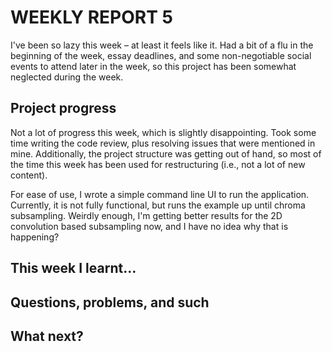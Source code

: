 # WEEKLY REPORT 5

I've been so lazy this week – at least it feels like it. Had a bit of a flu in the beginning of the week, essay deadlines, and some non-negotiable social events to attend later in the week, so this project has been somewhat neglected during the week.

## Project progress

Not a lot of progress this week, which is slightly disappointing. Took some time writing the code review, plus resolving issues that were mentioned in mine. Additionally, the project structure was getting out of hand, so most of the time this week has been used for restructuring (i.e., not a lot of new content).

For ease of use, I wrote a simple command line UI to run the application. Currently, it is not fully functional, but runs the example up until chroma subsampling. Weirdly enough, I'm getting better results for the 2D convolution based subsampling now, and I have no idea why that is happening?

## This week I learnt...

## Questions, problems, and such

## What next?
